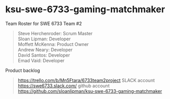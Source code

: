 # ksu-swe-6733-gaming-matchmaker

Team Roster for SWE 6733 Team #2
> Steve Herchenroder: Scrum Master\
Sloan Lipman: Developer\
Moffett McKenna: Product Owner\
Andrew Neary: Developer\
David Santos: Developer\
Emad Vaid: Developer

Product backlog
>https://trello.com/b/Mn5Ftara/6733team2project
SLACK account
>https://swe6733.slack.com/
github account
>https://github.com/sloanlipman/ksu-swe-6733-gaming-matchmaker

